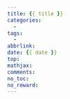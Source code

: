 ```yaml
---
title: {{ title }}
categories:
  - 
tags:
  - 
abbrlink:
date: {{ date }}
top:
mathjax:
comments:
no_toc:
no_reward:
---
```


<!-- more -->